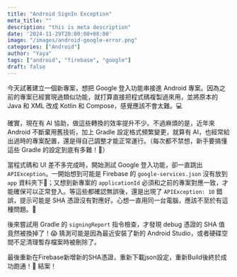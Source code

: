 ```yaml
---
title: "Android SignIn Exception"
meta_title: ""
description: "this is meta description"
date: '2024-11-29T20:00:00+08:00'
image: "/images/android-google-error.png"
categories: ["Android"]
author: "Yaya"
tags: ["android", "firebase", "google"]
draft: false
---
```

今天試著建立一個新專案，想把 Google 登入功能串接進 Android 專案。因為之前的專案已經實現過類似功能，就打算直接把程式碼複製過來用，並將原本的 Java 和 XML 改成 Kotlin 和 Compose，感覺應該不會太難。💻

確實，現在有 AI 協助，做這些轉換的效率提升不少。不過麻煩的是，近年來 Android 不斷棄用舊技術，加上 Gradle 設定格式頻繁變更，就算有 AI，也經常給出過時的專案配置，還是得自己調整才能正常運行。（每次都不禁想，新手要搞懂這些 Gradle 的設定到底有多難！🤯）

當程式碼和 UI 差不多完成時，開始測試 Google 登入功能，卻一直跳出 `APIException`。一開始想到可能是 Firebase 的 `google-services.json` 沒有放到 `app` 資料夾下📂；又想到新專案的 `applicationId` 必須和之前的專案對應一致，才能確保可以正常登入。等這些都確認無誤後，還是出現了 `APIException: 10` 錯誤，提示可能是 SHA 憑證沒有對應好。心想一直用同一台電腦，應該不至於有這種問題。🤔

後來嘗試用 Gradle 的 `signingReport` 指令檢查，才發現 debug 憑證的 SHA 值竟然被換掉了！😱 猜測可能是因為最近安裝了新的 Android Studio，或者硬碟空間不足清理暫存檔案時被刪除了。

最後重新在Firebase新增新的SHA憑證，重新下載json設定，重新Build後終於成功跑通！🎉 結案！


